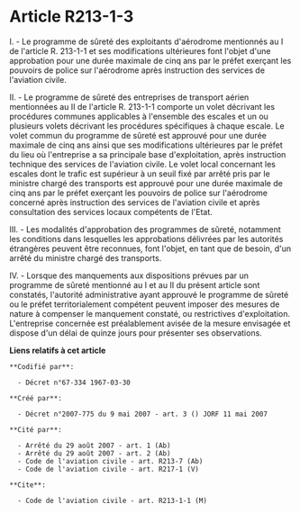 # Article R213-1-3

I. - Le programme de sûreté des exploitants d'aérodrome mentionnés au I de l'article R. 213-1-1 et ses modifications
ultérieures font l'objet d'une approbation pour une durée maximale de cinq ans par le préfet exerçant les pouvoirs de police
sur l'aérodrome après instruction des services de l'aviation civile.

II. - Le programme de sûreté des entreprises de transport aérien mentionnées au II de l'article R. 213-1-1 comporte un volet
décrivant les procédures communes applicables à l'ensemble des escales et un ou plusieurs volets décrivant les procédures
spécifiques à chaque escale. Le volet commun du programme de sûreté est approuvé pour une durée maximale de cinq ans ainsi
que ses modifications ultérieures par le préfet du lieu où l'entreprise a sa principale base d'exploitation, après
instruction technique des services de l'aviation civile. Le volet local concernant les escales dont le trafic est supérieur à
un seuil fixé par arrêté pris par le ministre chargé des transports est approuvé pour une durée maximale de cinq ans par le
préfet exerçant les pouvoirs de police sur l'aérodrome concerné après instruction des services de l'aviation civile et après
consultation des services locaux compétents de l'Etat.

III. - Les modalités d'approbation des programmes de sûreté, notamment les conditions dans lesquelles les approbations
délivrées par les autorités étrangères peuvent être reconnues, font l'objet, en tant que de besoin, d'un arrêté du ministre
chargé des transports.

IV. - Lorsque des manquements aux dispositions prévues par un programme de sûreté mentionné au I et au II du présent article
sont constatés, l'autorité administrative ayant approuvé le programme de sûreté ou le préfet territorialement compétent
peuvent imposer des mesures de nature à compenser le manquement constaté, ou restrictives d'exploitation. L'entreprise
concernée est préalablement avisée de la mesure envisagée et dispose d'un délai de quinze jours pour présenter ses
observations.

**Liens relatifs à cet article**

	**Codifié par**:

	  - Décret n°67-334 1967-03-30

	**Créé par**:

	  - Décret n°2007-775 du 9 mai 2007 - art. 3 () JORF 11 mai 2007

	**Cité par**:

	  - Arrêté du 29 août 2007 - art. 1 (Ab)
	  - Arrêté du 29 août 2007 - art. 2 (Ab)
	  - Code de l'aviation civile - art. R213-7 (Ab)
	  - Code de l'aviation civile - art. R217-1 (V)

	**Cite**:

	  - Code de l'aviation civile - art. R213-1-1 (M)
